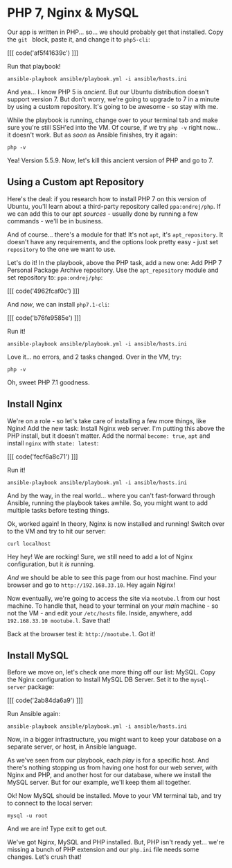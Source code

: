 # PHP 7, Nginx & MySQL

Our app is written in PHP... so... we should probably get that installed. Copy the
`git ` block, paste it, and change it to `php5-cli`:

[[[ code('af5f41639c') ]]]

Run that playbook!

```terminal
ansible-playbook ansible/playbook.yml -i ansible/hosts.ini
```

And yea... I know PHP 5 is *ancient*. But our Ubuntu distribution doesn't support
version 7. But don't worry, we're going to upgrade to 7 in a minute by using a custom
repository. It's going to be awesome - so stay with me.

While the playbook is running, change over to your terminal tab and make sure you're
still SSH'ed into the VM. Of course, if we try `php -v` right now... it doesn't
work. But as *soon* as Ansible finishes, try it again:

```terminal
php -v
```

Yea! Version 5.5.9. Now, let's kill this ancient version of PHP and go to 7.

## Using a Custom apt Repository

Here's the deal: if you research how to install PHP 7 on this version of Ubuntu,
you'll learn about a third-party repository called `ppa:ondrej/php`. If we can add
this to our apt *sources* - usually done by running a few commands - we'll be in
business.

And of course... there's a module for that! It's not `apt`, it's `apt_repository`.
It doesn't have any requirements, and the options look pretty easy - just set
`repository` to the one we want to use.

Let's do it! In the playbook, above the PHP task, add a new one: Add PHP 7 Personal
Package Archive repository. Use the `apt_repository` module and set repository to:
`ppa:ondrej/php`:

[[[ code('4962fcaf0c') ]]]

And *now*, we can install `php7.1-cli`:

[[[ code('b76fe9585e') ]]]

Run it!

```terminal
ansible-playbook ansible/playbook.yml -i ansible/hosts.ini
```

Love it... no errors, and 2 tasks changed. Over in the VM, try:

```terminal
php -v
```

Oh, sweet PHP 7.1 goodness.

## Install Nginx

We're on a role - so let's take care of installing a few more things, like Nginx!
Add the new task: Install Nginx web server. I'm putting this above the PHP install,
but it doesn't matter. Add the normal `become: true`, `apt` and install
`nginx` with `state: latest`:

[[[ code('fecf6a8c71') ]]]

Run it!

```terminal
ansible-playbook ansible/playbook.yml -i ansible/hosts.ini
```

And by the way, in the real world... where you can't fast-forward through Ansible,
running the playbook takes awhile. So, you might want to add multiple tasks before
testing things.

Ok, worked again! In theory, Nginx is now installed and running! Switch over to
the VM and try to hit our server:

```terminal
curl localhost
```

Hey hey! We are rocking! Sure, we still need to add a lot of Nginx configuration,
but it *is* running.

*And* we should be able to see this page from our host machine. Find your browser and
go to `http://192.168.33.10`. Hey again Nginx!

Now eventually, we're going to access the site via `mootube.l` from our host machine.
To handle that, head to your terminal on your *main* machine - so not the VM - and
edit your `/etc/hosts` file. Inside, anywhere, add `192.168.33.10 mootube.l`. Save
that!

Back at the browser test it: `http://mootube.l`. Got it!

## Install MySQL

Before we move on, let's check one more thing off our list: MySQL. Copy the Nginx
configuration to Install MySQL DB Server. Set it to the `mysql-server` package:

[[[ code('2ab84da6a9') ]]]

Run Ansible again:

```terminal
ansible-playbook ansible/playbook.yml -i ansible/hosts.ini
```

Now, in a bigger infrastructure, you might want to keep your database on a separate
server, or host, in Ansible language.

As we've seen from our playbook, each *play* is for a specific host. And there's
nothing stopping us from having one host for our web server, with Nginx and PHP,
and another host for our database, where we install the MySQL server. But for our
example, we'll keep them all together.

Ok! Now MySQL should be installed. Move to your VM terminal tab, and try to connect
to the local server:

```terminal
mysql -u root
```

And we are in! Type exit to get out.

We've got Nginx, MySQL and PHP installed. But, PHP isn't ready yet... we're missing
a bunch of PHP extension and our `php.ini` file needs some changes. Let's crush that!
